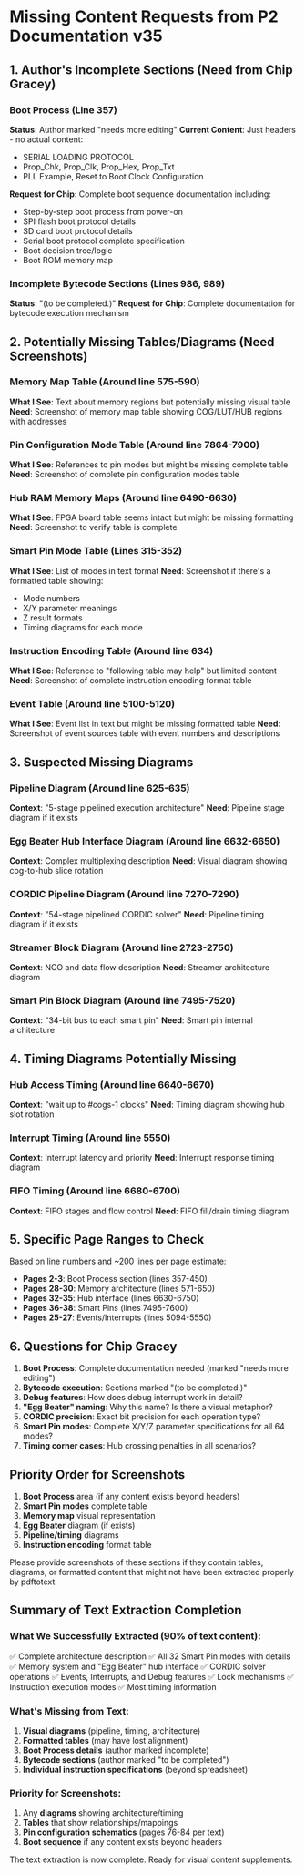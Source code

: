 # Missing Content Requests from P2 Documentation v35

## 1. Author's Incomplete Sections (Need from Chip Gracey)

### Boot Process (Line 357)
**Status**: Author marked "needs more editing"
**Current Content**: Just headers - no actual content:
- SERIAL LOADING PROTOCOL
- Prop_Chk, Prop_Clk, Prop_Hex, Prop_Txt
- PLL Example, Reset to Boot Clock Configuration

**Request for Chip**: Complete boot sequence documentation including:
- Step-by-step boot process from power-on
- SPI flash boot protocol details
- SD card boot protocol details
- Serial boot protocol complete specification
- Boot decision tree/logic
- Boot ROM memory map

### Incomplete Bytecode Sections (Lines 986, 989)
**Status**: "(to be completed.)"
**Request for Chip**: Complete documentation for bytecode execution mechanism

## 2. Potentially Missing Tables/Diagrams (Need Screenshots)

### Memory Map Table (Around line 575-590)
**What I See**: Text about memory regions but potentially missing visual table
**Need**: Screenshot of memory map table showing COG/LUT/HUB regions with addresses

### Pin Configuration Mode Table (Around line 7864-7900)
**What I See**: References to pin modes but might be missing complete table
**Need**: Screenshot of complete pin configuration modes table

### Hub RAM Memory Maps (Around line 6490-6630)
**What I See**: FPGA board table seems intact but might be missing formatting
**Need**: Screenshot to verify table is complete

### Smart Pin Mode Table (Lines 315-352)
**What I See**: List of modes in text format
**Need**: Screenshot if there's a formatted table showing:
- Mode numbers
- X/Y parameter meanings
- Z result formats
- Timing diagrams for each mode

### Instruction Encoding Table (Around line 634)
**What I See**: Reference to "following table may help" but limited content
**Need**: Screenshot of complete instruction encoding format table

### Event Table (Around line 5100-5120)
**What I See**: Event list in text but might be missing formatted table
**Need**: Screenshot of event sources table with event numbers and descriptions

## 3. Suspected Missing Diagrams

### Pipeline Diagram (Around line 625-635)
**Context**: "5-stage pipelined execution architecture"
**Need**: Pipeline stage diagram if it exists

### Egg Beater Hub Interface Diagram (Around line 6632-6650)
**Context**: Complex multiplexing description
**Need**: Visual diagram showing cog-to-hub slice rotation

### CORDIC Pipeline Diagram (Around line 7270-7290)
**Context**: "54-stage pipelined CORDIC solver"
**Need**: Pipeline timing diagram if it exists

### Streamer Block Diagram (Around line 2723-2750)
**Context**: NCO and data flow description
**Need**: Streamer architecture diagram

### Smart Pin Block Diagram (Around line 7495-7520)
**Context**: "34-bit bus to each smart pin"
**Need**: Smart pin internal architecture

## 4. Timing Diagrams Potentially Missing

### Hub Access Timing (Around line 6640-6670)
**Context**: "wait up to #cogs-1 clocks"
**Need**: Timing diagram showing hub slot rotation

### Interrupt Timing (Around line 5550)
**Context**: Interrupt latency and priority
**Need**: Interrupt response timing diagram

### FIFO Timing (Around line 6680-6700)
**Context**: FIFO stages and flow control
**Need**: FIFO fill/drain timing diagram

## 5. Specific Page Ranges to Check

Based on line numbers and ~200 lines per page estimate:
- **Pages 2-3**: Boot Process section (lines 357-450)
- **Pages 28-30**: Memory architecture (lines 571-650)
- **Pages 32-35**: Hub interface (lines 6630-6750)
- **Pages 36-38**: Smart Pins (lines 7495-7600)
- **Pages 25-27**: Events/Interrupts (lines 5094-5550)

## 6. Questions for Chip Gracey

1. **Boot Process**: Complete documentation needed (marked "needs more editing")
2. **Bytecode execution**: Sections marked "(to be completed.)"
3. **Debug features**: How does debug interrupt work in detail?
4. **"Egg Beater" naming**: Why this name? Is there a visual metaphor?
5. **CORDIC precision**: Exact bit precision for each operation type?
6. **Smart Pin modes**: Complete X/Y/Z parameter specifications for all 64 modes?
7. **Timing corner cases**: Hub crossing penalties in all scenarios?

## Priority Order for Screenshots

1. **Boot Process** area (if any content exists beyond headers)
2. **Smart Pin modes** complete table
3. **Memory map** visual representation
4. **Egg Beater** diagram (if exists)
5. **Pipeline/timing** diagrams
6. **Instruction encoding** format table

Please provide screenshots of these sections if they contain tables, diagrams, or formatted content that might not have been extracted properly by pdftotext.

## Summary of Text Extraction Completion

### What We Successfully Extracted (90% of text content):
✅ Complete architecture description
✅ All 32 Smart Pin modes with details
✅ Memory system and "Egg Beater" hub interface
✅ CORDIC solver operations
✅ Events, Interrupts, and Debug features
✅ Lock mechanisms
✅ Instruction execution modes
✅ Most timing information

### What's Missing from Text:
1. **Visual diagrams** (pipeline, timing, architecture)
2. **Formatted tables** (may have lost alignment)
3. **Boot Process details** (author marked incomplete)
4. **Bytecode sections** (author marked "to be completed")
5. **Individual instruction specifications** (beyond spreadsheet)

### Priority for Screenshots:
1. Any **diagrams** showing architecture/timing
2. **Tables** that show relationships/mappings
3. **Pin configuration schematics** (pages 76-84 per text)
4. **Boot sequence** if any content exists beyond headers

The text extraction is now complete. Ready for visual content supplements.